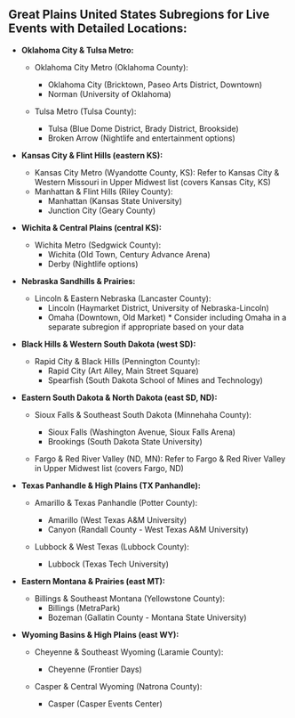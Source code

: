 ## Great Plains United States Subregions for Live Events with Detailed Locations:

- **Oklahoma City & Tulsa Metro:**

  - Oklahoma City Metro (Oklahoma County):

    - Oklahoma City (Bricktown, Paseo Arts District, Downtown)
    - Norman (University of Oklahoma)

  - Tulsa Metro (Tulsa County):
    - Tulsa (Blue Dome District, Brady District, Brookside)
    - Broken Arrow (Nightlife and entertainment options)

- **Kansas City & Flint Hills (eastern KS):**

  - Kansas City Metro (Wyandotte County, KS): Refer to Kansas City & Western Missouri in Upper Midwest list (covers Kansas City, KS)
  - Manhattan & Flint Hills (Riley County):
    - Manhattan (Kansas State University)
    - Junction City (Geary County)

- **Wichita & Central Plains (central KS):**

  - Wichita Metro (Sedgwick County):
    - Wichita (Old Town, Century Advance Arena)
    - Derby (Nightlife options)

- **Nebraska Sandhills & Prairies:**

  - Lincoln & Eastern Nebraska (Lancaster County):
    - Lincoln (Haymarket District, University of Nebraska-Lincoln)
    - Omaha (Downtown, Old Market) \* Consider including Omaha in a separate subregion if appropriate based on your data

- **Black Hills & Western South Dakota (west SD):**

  - Rapid City & Black Hills (Pennington County):
    - Rapid City (Art Alley, Main Street Square)
    - Spearfish (South Dakota School of Mines and Technology)

- **Eastern South Dakota & North Dakota (east SD, ND):**

  - Sioux Falls & Southeast South Dakota (Minnehaha County):

    - Sioux Falls (Washington Avenue, Sioux Falls Arena)
    - Brookings (South Dakota State University)

  - Fargo & Red River Valley (ND, MN): Refer to Fargo & Red River Valley in Upper Midwest list (covers Fargo, ND)

- **Texas Panhandle & High Plains (TX Panhandle):**

  - Amarillo & Texas Panhandle (Potter County):

    - Amarillo (West Texas A&M University)
    - Canyon (Randall County - West Texas A&M University)

  - Lubbock & West Texas (Lubbock County):
    - Lubbock (Texas Tech University)

- **Eastern Montana & Prairies (east MT):**

  - Billings & Southeast Montana (Yellowstone County):
    - Billings (MetraPark)
    - Bozeman (Gallatin County - Montana State University)

- **Wyoming Basins & High Plains (east WY):**

  - Cheyenne & Southeast Wyoming (Laramie County):

    - Cheyenne (Frontier Days)

  - Casper & Central Wyoming (Natrona County):
    - Casper (Casper Events Center)
